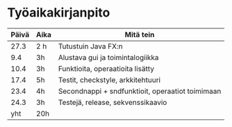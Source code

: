 # Työaikakirjanpito

Päivä | Aika | Mitä tein
------|------|----------
27.3 | 2 h | Tutustuin Java FX:n
9.4 | 3h | Alustava gui ja toimintalogiikka
10.4 | 3h | Funktioita, operaatioita lisätty
17.4| 5h | Testit, checkstyle, arkkitehtuuri
23.4 | 4h | Secondnappi + sndfunktioit, operaatiot toimimaan
24.3 | 3h | Testejä, release, sekvenssikaavio
yht | 20h
